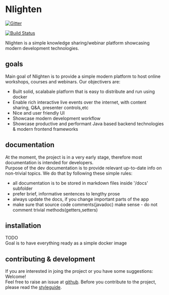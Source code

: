 # Nlighten
[![Gitter](https://badges.gitter.im/yntelectual/nlighten.svg)](https://gitter.im/yntelectual/nlighten?utm_source=badge&utm_medium=badge&utm_campaign=pr-badge)

[![Build Status](https://travis-ci.org/yntelectual/nlighten.svg?branch=master)](https://travis-ci.org/yntelectual/nlighten)


Nlighten is a simple knowledge sharing/webinar platform showcasing modern development technologies.

## goals

Main goal of Nlighten is to provide a simple modern platform to host online workshops, courses and webinars.
Our objectivers are:

* Built solid, scalabale platform that is easy to distribute and run using docker
* Enable rich interactive live events over the internet, with content sharing, Q&A, presenter controls,etc
* Nice and user friendly UI 
* Showcase modern development workflow
* Showcase productive and performant Java based backend technologies & modern frontend frameworks

## documentation

At the moment, the project is in a very early stage, therefore most documentation is intended for developers.  
Purpose of the dev documentation is to provide relevant up-to-date info on non-trivial topics. We do that by following these simple rules:

* all documentation is to be stored in markdown files inside '/docs' subfolder
* prefer brief, informative sentences to lengthy prose
* always update the docs, if you change important parts of the app
* make sure that source code comments(javadoc) make sense - do not comment trivial methods(getters,setters)

## installation

TODO  
Goal is to have everything ready as a simple docker image

## contributing & development

If you are interested in joing the project or you have some suggestions: Welcome!  
Feel free to raise an issue at [github](https://github.com/yntelectual/nlighten/issues).
Before you contribute to the project, please read the [styleguide](styleguide.md).
